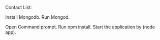 Contact List:

Install Mongodb.
Run Mongod.

Open Command prompt.
Run npm install.
Start the application by (node app).